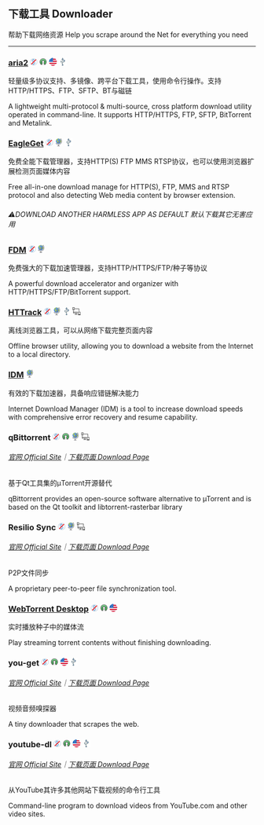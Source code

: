 ## 下载工具   Downloader

帮助下载网络资源   Help you scrape around the Net for everything you need

---

### [aria2](https://aria2.github.io/) ![](/assets/图片2.png) ![](/assets/open-source-icon.png) ![](/assets/united-states.png) ![](/assets/usb.png)

轻量级多协议支持、多镜像、跨平台下载工具，使用命令行操作。支持HTTP/HTTPS、FTP、SFTP、BT与磁链

A lightweight multi-protocol & multi-source, cross platform download utility operated in command-line. It supports HTTP/HTTPS, FTP, SFTP, BitTorrent and Metalink.

### [EagleGet](http://www.eagleget.com/) ![](/assets/图片2.png) ![](/assets/earth-globe.png) ![](/assets/usb.png)

免费全能下载管理器，支持HTTP\(S\) FTP MMS RTSP协议，也可以使用浏览器扩展检测页面媒体内容

Free all-in-one download manage for HTTP\(S\), FTP, MMS and RTSP protocol and also detecting Web media content by browser extension.

###### ⚠️DOWNLOAD ANOTHER HARMLESS APP AS DEFAULT   默认下载其它无害应用

### [FDM](http://www.freedownloadmanager.org/) ![](/assets/图片2.png) ![](/assets/earth-globe.png)

免费强大的下载加速管理器，支持HTTP/HTTPS/FTP/种子等协议

A powerful download accelerator and organizer with  HTTP/HTTPS/FTP/BitTorrent support.

### [HTTrack](https://www.httrack.com/page/2/en/index.html) ![](/assets/图片2.png) ![](/assets/earth-globe.png) ![](/assets/usb.png) ![](/assets/multi_platform.png)

离线浏览器工具，可以从网络下载完整页面内容

Offline browser utility, allowing you to download a website from the Internet to a local directory.

### [IDM](http://internetdownloadmanager.com/) ![](/assets/earth-globe.png)

有效的下载加速器，具备响应错链解决能力

Internet Download Manager \(IDM\) is a tool to increase download speeds with comprehensive error recovery and resume capability.

### qBittorrent ![](/assets/图片2.png) ![](/assets/open-source-icon.png) ![](/assets/earth-globe.png) ![](/assets/multi_platform.png)

###### [官网 Official Site](https://www.qbittorrent.org/)｜[下载页面 Download Page](https://www.qbittorrent.org/download.php)

基于Qt工具集的µTorrent开源替代

qBittorrent provides an open-source software alternative to µTorrent and is based on the Qt toolkit and libtorrent-rasterbar library

### Resilio Sync ![](/assets/图片2.png) ![](/assets/earth-globe.png) ![](/assets/multi_platform.png)

###### [官网 Official Site](https://www.resilio.com/)｜[下载页面 Download Page](https://www.resilio.com/individuals/)

P2P文件同步

A proprietary peer-to-peer file synchronization tool.

### [WebTorrent Desktop](https://webtorrent.io/desktop/) ![](/assets/图片2.png) ![](/assets/open-source-icon.png) ![](/assets/united-states.png)

实时播放种子中的媒体流

Play streaming torrent contents without finishing downloading.

### you-get ![](/assets/图片2.png) ![](/assets/open-source-icon.png) ![](/assets/united-states.png) ![](/assets/usb.png)

###### [官网 Official Site](https://you-get.org/)｜[下载页面 Download Page](https://github.com/soimort/you-get/releases)

视频音频嗅探器

A tiny downloader that scrapes the web.

### youtube-dl ![](/assets/图片2.png) ![](/assets/open-source-icon.png) ![](/assets/united-states.png) ![](/assets/usb.png)

###### [官网 Official Site](http://rg3.github.io/youtube-dl/)｜[下载页面 Download Page](http://rg3.github.io/youtube-dl/download.html)

从YouTube其许多其他网站下载视频的命令行工具

Command-line program to download videos from YouTube.com and other video sites.


